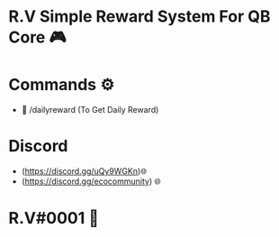 # R.V Simple Reward System For QB Core 🎮

# Commands ⚙️

- 🔹 /dailyreward (To Get Daily Reward)



# Discord

- (https://discord.gg/uQy9WGKn)🌐
- (https://discord.gg/ecocommunity) 🌐


# R.V#0001 💙
